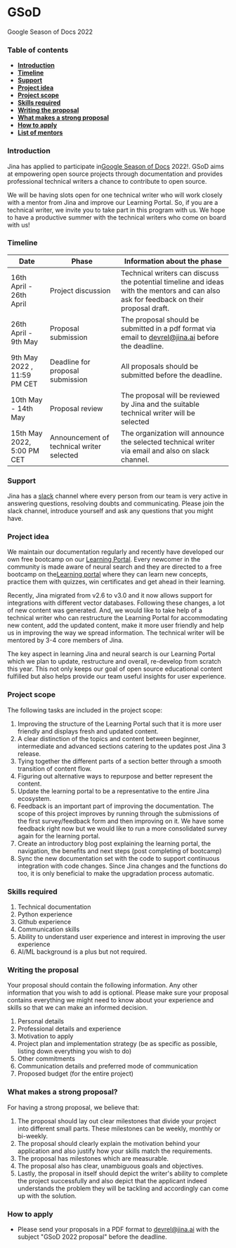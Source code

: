 # GSoD
Google Season of Docs 2022 

### **Table of contents**

- [**Introduction**](#introduction)
- [**Timeline**](#timeline)
- [**Support**](#support)
- [**Project idea**](#project-idea)
- [**Project scope**](#project-scope)
- [**Skills required**](#8ud4368gz5uf)
- [**Writing the proposal**](#gztt6jmw0svh)
- [**What makes a strong proposal**](#h2d0kmgdv8f9)
- [**How to apply**](#8lg9babvcef)
- [**List of mentors**](#5sy76pb4a7en)

### **Introduction**

Jina has applied to participate in[Google Season of Docs](https://developers.google.com/season-of-docs) 2022!. GSoD aims at empowering open source projects through documentation and provides professional technical writers a chance to contribute to open source.

We will be having slots open for one technical writer who will work closely with a mentor from Jina and improve our Learning Portal. So, if you are a technical writer, we invite you to take part in this program with us. We hope to have a productive summer with the technical writers who come on board with us!

### **Timeline**

| Date | Phase | Information about the phase |
| --- | --- | --- |
| 16th April - 26th April | Project discussion | Technical writers can discuss the potential timeline and ideas with the mentors and can also ask for feedback on their proposal draft.|
| 26th April - 9th May | Proposal submission | The proposal should be submitted in a pdf format via email to [devrel@jina.ai](mailto:jyoti.bisht@jina.ai) before the deadline. |
| 9th May 2022 , 11:59 PM CET | Deadline for proposal submission| All proposals should be submitted before the deadline. |
| 10th May - 14th May | Proposal review | The proposal will be reviewed by Jina and the suitable technical writer will be selected |
| 15th May 2022, 5:00 PM CET | Announcement of technical writer selected | The organization will announce the selected technical writer via email and also on slack channel.|

### **Support**

Jina has a [slack](https://slack.jina.ai/) channel where every person from our team is very active in answering questions, resolving doubts and communicating. Please join the slack channel, introduce yourself and ask any questions that you might have.

### **Project idea**

We maintain our documentation regularly and recently have developed our own free bootcamp on our [Learning Portal](https://learn.jina.ai/). Every newcomer in the community is made aware of neural search and they are directed to a free bootcamp on the[Learning portal](https://learn.jina.ai/) where they can learn new concepts, practice them with quizzes, win certificates and get ahead in their learning.

Recently, Jina migrated from v2.6 to v3.0 and it now allows support for integrations with different vector databases. Following these changes, a lot of new content was generated. And, we would like to take help of a technical writer who can restructure the Learning Portal for accommodating new content, add the updated content, make it more user friendly and help us in improving the way we spread information. The technical writer will be mentored by 3-4 core members of Jina.

The key aspect in learning Jina and neural search is our Learning Portal which we plan to update, restructure and overall, re-develop from scratch this year. This not only keeps our goal of open source educational content fulfilled but also helps provide our team useful insights for user experience.

### **Project scope**

The following tasks are included in the project scope:

1. Improving the structure of the Learning Portal such that it is more user friendly and displays fresh and updated content.
2. A clear distinction of the topics and content between beginner, intermediate and advanced sections catering to the updates post Jina 3 release.
3. Tying together the different parts of a section better through a smooth transition of content flow.
4. Figuring out alternative ways to repurpose and better represent the content.
5. Update the learning portal to be a representative to the entire Jina ecosystem.
6. Feedback is an important part of improving the documentation. The scope of this project improves by running through the submissions of the first survey/feedback form and then improving on it. We have some feedback right now but we would like to run a more consolidated survey again for the learning portal.
7. Create an introductory blog post explaining the learning portal, the navigation, the benefits and next steps (post completing of bootcamp)
8. Sync the new documentation set with the code to support continuous integration with code changes. Since Jina changes and the functions do too, it is only beneficial to make the upgradation process automatic.

### **Skills required**

1. Technical documentation
2. Python experience
3. Github experience
4. Communication skills
5. Ability to understand user experience and interest in improving the user experience
6. AI/ML background is a plus but not required.

### **Writing the proposal**

Your proposal should contain the following information. Any other information that you wish to add is optional. Please make sure your proposal contains everything we might need to know about your experience and skills so that we can make an informed decision.

1. Personal details
2. Professional details and experience
3. Motivation to apply
4. Project plan and implementation strategy (be as specific as possible, listing down everything you wish to do)
5. Other commitments
6. Communication details and preferred mode of communication
7. Proposed budget (for the entire project)

### **What makes a strong proposal?**

For having a strong proposal, we believe that:

1. The proposal should lay out clear milestones that divide your project into different small parts. These milestones can be weekly, monthly or bi-weekly.
2. The proposal should clearly explain the motivation behind your application and also justify how your skills match the requirements.
3. The proposal has milestones which are measurable.
4. The proposal also has clear, unambiguous goals and objectives.
5. Lastly, the proposal in itself should depict the writer&#39;s ability to complete the project successfully and also depict that the applicant indeed understands the problem they will be tackling and accordingly can come up with the solution.

### **How to apply**

- Please send your proposals in a PDF format to [devrel@jina.ai](mailto:jyoti.bisht@jina.ai) with the subject &quot;GSoD 2022 proposal&quot; before the deadline.
